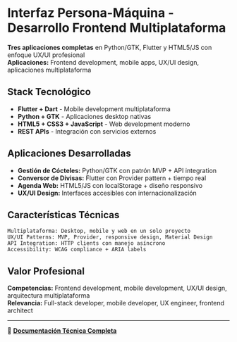 # Interfaz Persona-Máquina - Desarrollo Frontend Multiplataforma

**Tres aplicaciones completas** en Python/GTK, Flutter y HTML5/JS con enfoque UX/UI profesional  
**Aplicaciones:** Frontend development, mobile apps, UX/UI design, aplicaciones multiplataforma

##  Stack Tecnológico
- **Flutter + Dart** - Mobile development multiplataforma
- **Python + GTK** - Aplicaciones desktop nativas
- **HTML5 + CSS3 + JavaScript** - Web development moderno
- **REST APIs** - Integración con servicios externos

## Aplicaciones Desarrolladas
- **Gestión de Cócteles:** Python/GTK con patrón MVP + API integration
- **Conversor de Divisas:** Flutter con Provider pattern + tiempo real
- **Agenda Web:** HTML5/JS con localStorage + diseño responsivo
- **UX/UI Design:** Interfaces accesibles con internacionalización

## Características Técnicas
```
Multiplataforma: Desktop, mobile y web en un solo proyecto
UX/UI Patterns: MVP, Provider, responsive design, Material Design
API Integration: HTTP clients con manejo asíncrono
Accessibility: WCAG compliance + ARIA labels
```

## Valor Profesional
**Competencias:** Frontend development, mobile development, UX/UI design, arquitectura multiplataforma  
**Relevancia:** Full-stack developer, mobile developer, UX engineer, frontend architect

---
📘 **[Documentación Técnica Completa](README_TECNICO.md)**

